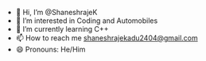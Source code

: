 - 👋 Hi, I’m @ShaneshrajeK
- 👀 I’m interested in Coding and Automobiles 
- 🌱 I’m currently learning C++
- 📫 How to reach me shaneshrajekadu2404@gmail.com
- 😄 Pronouns: He/Him

<!---
ShaneshrajeK/ShaneshrajeK is a ✨ special ✨ repository because its `README.md` (this file) appears on your GitHub profile.
You can click the Preview link to take a look at your changes.
--->
